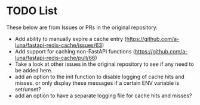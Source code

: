 # TODO List

These below are from Issues or PRs in the original repository.

- Add ability to manually expire a cache entry
  (<https://github.com/a-luna/fastapi-redis-cache/issues/63>)
- Add support for caching non-FastAPI functions
  (<https://github.com/a-luna/fastapi-redis-cache/pull/66>)
- Take a look at other issues in the original repository to see if any need to
  be added here.
- add an option to the init function to disable logging of cache hits and
  misses. or only display these messages if a certain ENV variable is set/unset?
- add an option to have a separate logging file for cache hits and misses?
